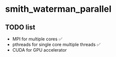 # smith_waterman_parallel

## TODO list

* MPI for multiple cores :white_check_mark:
* pthreads for single core multiple threads :white_check_mark:
* CUDA for GPU accelerator 
